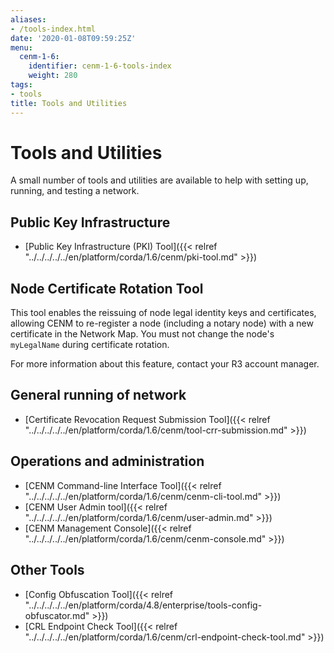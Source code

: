 ```yaml
---
aliases:
- /tools-index.html
date: '2020-01-08T09:59:25Z'
menu:
  cenm-1-6:
    identifier: cenm-1-6-tools-index
    weight: 280
tags:
- tools
title: Tools and Utilities
---
```


# Tools and Utilities

A small number of tools and utilities are available to help with setting up, running, and testing a network.

## Public Key Infrastructure

* [Public Key Infrastructure (PKI) Tool]({{< relref "../../../../../en/platform/corda/1.6/cenm/pki-tool.md" >}})

## Node Certificate Rotation Tool

This tool enables the reissuing of node legal identity keys and certificates, allowing CENM to re-register a node (including a notary node) with a new certificate in the Network Map. You must not change the node's `myLegalName` during certificate rotation.

For more information about this feature, contact your R3 account manager.

## General running of network

* [Certificate Revocation Request Submission Tool]({{< relref "../../../../../en/platform/corda/1.6/cenm/tool-crr-submission.md" >}})

## Operations and administration

* [CENM Command-line Interface Tool]({{< relref "../../../../../en/platform/corda/1.6/cenm/cenm-cli-tool.md" >}})
* [CENM User Admin tool]({{< relref "../../../../../en/platform/corda/1.6/cenm/user-admin.md" >}})
* [CENM Management Console]({{< relref "../../../../../en/platform/corda/1.6/cenm/cenm-console.md" >}})

## Other Tools

* [Config Obfuscation Tool]({{< relref "../../../../../en/platform/corda/4.8/enterprise/tools-config-obfuscator.md" >}})
* [CRL Endpoint Check Tool]({{< relref "../../../../../en/platform/corda/1.6/cenm/crl-endpoint-check-tool.md" >}})
